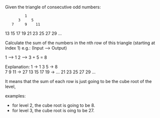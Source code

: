 Given the triangle of consecutive odd numbers:

             1
          3     5   
       7     9    11   
   13    15    17    19
21    23    25    27    29
...

Calculate the sum of the numbers in the nth row of this triangle (starting at index 1) e.g.: (Input --> Output)

1 -->  1
2 --> 3 + 5 = 8

Explanation:
            1 -> 1
          3     5  -> 8  
       7     9    11    -> 27
   13    15    17    19  -> ...
21    23    25    27    29
...

It means that the sum of each row is just going to be the cube root of the level,

examples: 
* for level 2, the cube root is going to be 8.
* for level 3, the cube root is oing to be 27.